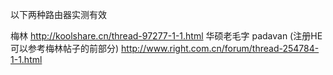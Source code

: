 以下两种路由器实测有效

梅林
    http://koolshare.cn/thread-97277-1-1.html
华硕老毛字  padavan  (注册HE可以参考梅林帖子的前部分)
    http://www.right.com.cn/forum/thread-254784-1-1.html